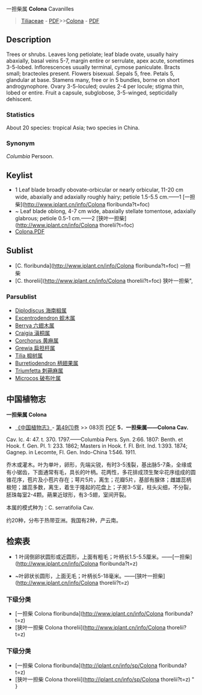 一担柴属 **Colona** Cavanilles

> [Tiliaceae](http://www.iplant.cn/info/Tiliaceae?t=foc) - [PDF](http://www.iplant.cn/foc/pdf/Tiliaceae.pdf)>>[Colona](http://www.iplant.cn/info/Colona?t=foc) - [PDF](http://www.iplant.cn/foc/pdf/Colona.pdf)

## Description

Trees or shrubs. Leaves long petiolate; leaf blade ovate, usually hairy abaxially, basal veins 5-7, margin entire or serrulate, apex acute, sometimes 3-5-lobed. Inflorescences usually terminal, cymose paniculate. Bracts small; bracteoles present. Flowers bisexual. Sepals 5, free. Petals 5, glandular at base. Stamens many, free or in 5 bundles, borne on short androgynophore. Ovary 3-5-loculed; ovules 2-4 per locule; stigma thin, lobed or entire. Fruit a capsule, subglobose, 3-5-winged, septicidally dehiscent.

### Statistics
About 20 species: tropical Asia; two species in China.

### Synonym
*Columbia* Persoon.
## Keylist

* 1 Leaf blade broadly obovate-orbicular or nearly orbicular, 11-20 cm wide, abaxially and adaxially roughly hairy; petiole 1.5-5.5 cm.——1  [一担柴](http://www.iplant.cn/info/Colona floribunda?t=foc)
* ~ Leaf blade oblong, 4-7 cm wide, abaxially stellate tomentose, adaxially glabrous; petiole 0.5-1 cm.——2  [狭叶一担柴](http://www.iplant.cn/info/Colona thorelii?t=foc)
* [Colona.PDF](http://www.iplant.cn/foc/pdf/Colona.pdf)

## Sublist

* [C.  floribunda](http://www.iplant.cn/info/Colona floribunda?t=foc)
 一担柴
* [C.  thorelii](http://www.iplant.cn/info/Colona thorelii?t=foc) 狭叶一担柴",

### Parsublist

* [Diplodiscus  海南椴属](http://www.iplant.cn/info/Diplodiscus?t=foc)
* [Excentrodendron  蚬木属](http://www.iplant.cn/info/Excentrodendron?t=foc)
* [Berrya  六翅木属](http://www.iplant.cn/info/Berrya?t=foc)
* [Craigia  滇桐属](http://www.iplant.cn/info/Craigia?t=foc)
* [Corchorus  黄麻属](http://www.iplant.cn/info/Corchorus?t=foc)
* [Grewia  扁担杆属](http://www.iplant.cn/info/Grewia?t=foc)
* [Tilia  椴树属](http://www.iplant.cn/info/Tilia?t=foc)
* [Burretiodendron  柄翅果属](http://www.iplant.cn/info/Burretiodendron?t=foc)
* [Triumfetta  刺蒴麻属](http://www.iplant.cn/info/Triumfetta?t=foc)
* [Microcos  破布叶属](http://www.iplant.cn/info/Microcos?t=foc)

## 中国植物志

**一担柴属 Colona**

* [《中国植物志》](http://www.iplant.cn/frps)- [第49(1)卷](http://www.iplant.cn/frps/vol/49(1)) >> 083页 [PDF](http://www.iplant.cn/frps/pdf/49(1)/083y.pdf)
**5．一担柴属——Colona Cav.**

Cav. lc. 4: 47. t. 370. 1797.——Columbia Pers. Syn. 2:66. 1807: Benth. et Hook. f. Gen. Pl. 1: 233. 1862; Masters in Hook. f. Fl. Brit. Ind. 1:393. 1874; Gagnep. in Lecomte, Fl. Gen. Indo-China 1:546. 1911.

乔木或灌木。叶为单叶，卵形，先端尖锐，有时3-5浅裂，基出脉5-7条，全缘或有小锯齿，下面通常有毛，具长的叶柄。花两性，多花排成顶生聚伞花序组成的圆锥花序，苞片及小苞片存在；萼片5片，离生；花瓣5片，基部有腺体；雌雄蕊柄极短；雄蕊多数，离生，着生于隆起的花盘上；子房3-5室，柱头尖细，不分裂，胚珠每室2-4颗。蒴果近球形，有3-5翅，室间开裂。

本属的模式种为：C. serratifolia Cav.

约20种，分布于热带亚洲。我国有2种，产云南。

## 检索表

* 1 叶阔倒卵状圆形或近圆形，上面有粗毛；叶柄长1.5-5.5厘米。——[一担柴](http://www.iplant.cn/info/Colona floribunda?t=z)

* ~叶卵状长圆形，上面无毛；叶柄长5-18毫米。——[狭叶一担柴](http://www.iplant.cn/info/Colona thorelii?t=z)

### 下级分类
* [一担柴  Colona floribunda](http://www.iplant.cn/info/Colona floribunda?t=z)
* [狭叶一担柴  Colona thorelii](http://www.iplant.cn/info/Colona thorelii?t=z)

### 下级分类
* [一担柴  Colona floribunda](http://iplant.cn/info/sp/Colona floribunda?t=z)
* [狭叶一担柴  Colona thorelii](http://iplant.cn/info/sp/Colona thorelii?t=z)
"
}